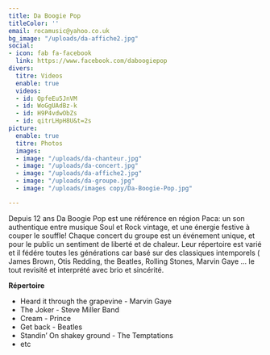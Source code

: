 ```yaml
---
title: Da Boogie Pop
titleColor: ''
email: rocamusic@yahoo.co.uk
bg_image: "/uploads/da-affiche2.jpg"
social:
- icon: fab fa-facebook
  link: https://www.facebook.com/daboogiepop
divers:
  titre: Videos
  enable: true
  videos:
  - id: QpfeEu5JnVM
  - id: WoGgUAdBz-k
  - id: H9P4vdwObZs
  - id: qitrLHpH8U&t=2s
picture:
  enable: true
  titre: Photos
  images:
  - image: "/uploads/da-chanteur.jpg"
  - image: "/uploads/da-concert.jpg"
  - image: "/uploads/da-affiche2.jpg"
  - image: "/uploads/da-groupe.jpg"
  - image: "/uploads/images copy/Da-Boogie-Pop.jpg"

---
```

Depuis 12 ans Da Boogie Pop est une référence en région Paca: un son authentique entre musique Soul et Rock vintage, et une énergie festive à couper le souffle!
Chaque concert du groupe est un événement unique, et pour le public un sentiment de liberté et de chaleur.
Leur répertoire est varié et il fédére toutes les générations car basé sur des classiques intemporels ( James Brown, Otis Redding, the Beatles, Rolling Stones, Marvin Gaye ... le tout revisité et interprété avec brio et sincérité.

**Répertoire**
- Heard it through the grapevine - Marvin Gaye
- The Joker - Steve Miller Band
- Cream - Prince
- Get back - Beatles
- Standin’ On shakey ground - The Temptations
- etc